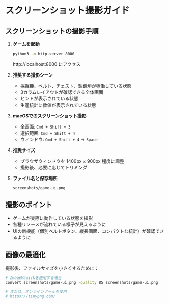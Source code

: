 # スクリーンショット撮影ガイド

## スクリーンショットの撮影手順

1. **ゲームを起動**
   ```bash
   python3 -m http.server 8000
   ```
   http://localhost:8000 にアクセス

2. **推奨する撮影シーン**
   - 採掘機、ベルト、チェスト、製錬炉が稼働している状態
   - 3カラムレイアウトが確認できる全体画面
   - ヒントが表示されている状態
   - 生産統計に数値が表示されている状態

3. **macOSでのスクリーンショット撮影**
   - 全画面: `Cmd + Shift + 3`
   - 選択範囲: `Cmd + Shift + 4`
   - ウィンドウ: `Cmd + Shift + 4` → `Space`

4. **推奨サイズ**
   - ブラウザウィンドウを 1400px × 900px 程度に調整
   - 撮影後、必要に応じてトリミング

5. **ファイル名と保存場所**
   ```
   screenshots/game-ui.png
   ```

## 撮影のポイント

- ゲームが実際に動作している状態を撮影
- 各種リソースが流れている様子が見えるように
- UIの新機能（個別ベルトボタン、縦長画面、コンパクトな統計）が確認できるように

## 画像の最適化

撮影後、ファイルサイズを小さくするために：
```bash
# ImageMagickを使用する場合
convert screenshots/game-ui.png -quality 85 screenshots/game-ui.png

# または、オンラインツールを使用
# https://tinypng.com/
```